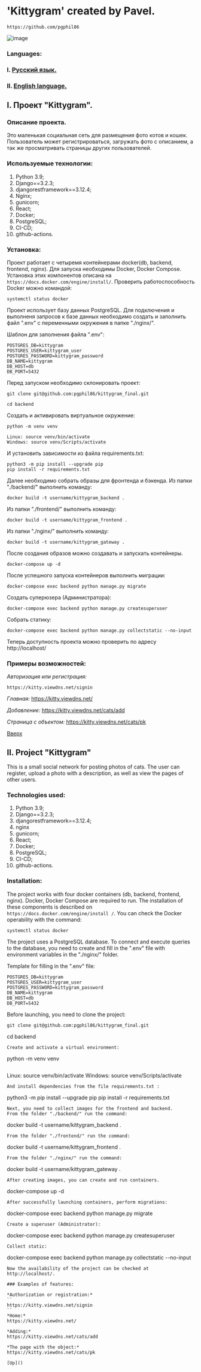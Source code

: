 # 'Kittygram' created by Pavel.
```
https://github.com/pgphil86
```

![image](https://img.shields.io/badge/Python-FFD43B?style=for-the-badge&logo=python&logoColor=blue)

### Languages:
### I. [Русский язык.]()
### II. [English language.]()

## I. Проект "Kittygram".

### Описание проекта.

Это маленькая социальная сеть для размещения фото котов и кошек. Пользователь может регистрироваться, загружать фото с описанием, а так же просматривать страницы других пользователей. 

### Используемые технологии:
1. Python 3.9;
1. Django==3.2.3;
1. djangorestframework==3.12.4;
1. Nginx;
1. gunicorn;
1. React;
1. Docker;
1. PostgreSQL;
1. CI-CD;
1. github-actions.

### Установка:
Проект работает с четыремя контейнерами docker(db, backend, frontend, nginx).
Для запуска необходимы Docker, Docker Compose.
Установка этих компонентов описана на ```https://docs.docker.com/engine/install/```.
Проверить работоспособность Docker можно командой:
```
systemctl status docker
```
Проект использует базу данных PostgreSQL.
Для подключения и выполненя запросов к базе данных необходимо создать и заполнить файл ".env" с переменными окружения в папке "./nginx/".

Шаблон для заполнения файла ".env":
```
POSTGRES_DB=kittygram
POSTGRES_USER=kittygram_user
POSTGRES_PASSWORD=kittygram_password
DB_NAME=kittygram
DB_HOST=db
DB_PORT=5432
```
Перед запуском необходимо склонировать проект:
```
git clone git@github.com:pgphil86/kittygram_final.git
```
```
cd backend
```
Cоздать и активировать виртуальное окружение:
```
python -m venv venv
```
```
Linux: source venv/bin/activate
Windows: source venv/Scripts/activate
```
И установить зависимости из файла requirements.txt:
```
python3 -m pip install --upgrade pip
pip install -r requirements.txt
```
Далее необходимо собрать образы для фронтенда и бэкенда.
Из папки "./backend/" выполнить команду:
```
docker build -t username/kittygram_backend .
```
Из папки "./frontend/" выполнить команду:
```
docker build -t username/kittygram_frontend .
```
Из папки "./nginx/" выполнить команду:
```
docker build -t username/kittygram_gateway .
```
После создания образов можно создавать и запускать контейнеры.
```
docker-compose up -d
```
После успешного запуска контейнеров выполнить миграции:
```
docker-compose exec backend python manage.py migrate
```
Создать суперюзера (Администратора):
```
docker-compose exec backend python manage.py createsuperuser
```
Собрать статику:
```
docker-compose exec backend python manage.py collectstatic --no-input
```
Теперь доступность проекта можно проверить по адресу http://localhost/
### Примеры возможностей:

*Авторизация или регистрация:*
```
https://kitty.viewdns.net/signin
```
*Главная:*
https://kitty.viewdns.net/

*Добавление:*
https://kitty.viewdns.net/cats/add

*Страница с объектом:*
https://kitty.viewdns.net/cats/pk

[Вверх]()

## II. Project "Kittygram"

This is a small social network for posting photos of cats. The user can register, upload a photo with a description, as well as view the pages of other users.

### Technologies used:
1. Python 3.9;
1. Django==3.2.3;
1. djangorestframework==3.12.4;
1. nginx
1. gunicorn;
1. React;
1. Docker;
1. PostgreSQL;
1. CI-CD;
1. github-actions.

### Installation:
The project works with four docker containers (db, backend, frontend, nginx).
Docker, Docker Compose are required to run.
The installation of these components is described on ```https://docs.docker.com/engine/install /```.
You can check the Docker operability with the command:
```
systemctl status docker
```
The project uses a PostgreSQL database.
To connect and execute queries to the database, you need to create and fill in the ".env" file with environment variables in the "./nginx/" folder.

Template for filling in the ".env" file:
```
POSTGRES_DB=kittygram
POSTGRES_USER=kittygram_user
POSTGRES_PASSWORD=kittygram_password
DB_NAME=kittygram
DB_HOST=db
DB_PORT=5432
```
Before launching, you need to clone the project:
```
git clone git@github.com:pgphil86/kittygram_final.git

```
cd backend
```
Create and activate a virtual environment:
```
python -m venv venv
```
```
Linux: source venv/bin/activate
Windows: source venv/Scripts/activate
```
And install dependencies from the file requirements.txt :
```
python3 -m pip install --upgrade pip
pip install -r requirements.txt
```
Next, you need to collect images for the frontend and backend.
From the folder "./backend/" run the command:
```
docker build -t username/kittygram_backend .
```
From the folder "./frontend/" run the command:
```
docker build -t username/kittygram_frontend .
```
From the folder "./nginx/" run the command:
```
docker build -t username/kittygram_gateway .
```
After creating images, you can create and run containers.
```
docker-compose up -d
```
After successfully launching containers, perform migrations:
```
docker-compose exec backend python manage.py migrate
```
Create a superuser (Administrator):
```
docker-compose exec backend python manage.py createsuperuser
```
Collect static:
```
docker-compose exec backend python manage.py collectstatic --no-input
```
Now the availability of the project can be checked at http://localhost/.

### Examples of features:

*Authorization or registration:*
``
https://kitty.viewdns.net/signin
``
*Home:*
https://kitty.viewdns.net/

*Adding:*
https://kitty.viewdns.net/cats/add

*The page with the object:*
https://kitty.viewdns.net/cats/pk

[Up]()
